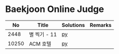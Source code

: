 # Baekjoon Online Judge

| No | Title | Solutions | Remarks |
| ---- | ---- | ---- | ---- |
| 2448 | 별 찍기 - 11 | [py](solutions/py/2448.py) | |
| 10250 | ACM 호텔 | [py](solutions/py/10250.py) | |
